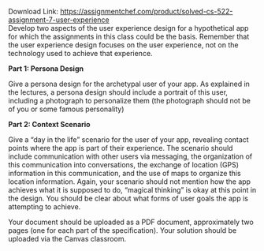 Download Link: https://assignmentchef.com/product/solved-cs-522-assignment-7-user-experience
<br>
Develop two aspects of the user experience design for a hypothetical app for which the assignments in this class could be the basis.  Remember that the user experience design focuses on the user experience, not on the technology used to achieve that experience.

<strong>Part 1: Persona Design </strong>

Give a persona design for the archetypal user of your app.  As explained in the lectures, a persona design should include a portrait of this user, including a photograph to personalize them (the photograph should not be of you or some famous personality)

<strong>Part 2: Context Scenario </strong>

Give a “day in the life” scenario for the user of your app, revealing contact points where the app is part of their experience.  The scenario should include communication with other users via messaging, the organization of this communication into conversations, the exchange of location (GPS) information in this communication, and the use of maps to organize this location information.  Again, your scenario should not mention how the app achieves what it is supposed to do, “magical thinking” is okay at this point in the design.  You should be clear about what forms of user goals the app is attempting to achieve.

Your document should be uploaded as a PDF document, approximately two pages (one for each part of the specification).  Your solution should be uploaded via the Canvas classroom.


